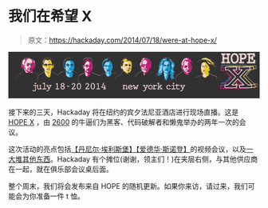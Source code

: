 # 我们在希望 X

> 原文：<https://hackaday.com/2014/07/18/were-at-hope-x/>

![](img/19489e55ccdf501d23e261e046806bb6.png)

接下来的三天，Hackaday 将在纽约的宾夕法尼亚酒店进行现场直播。这是 [HOPE X](http://xxx.xxxxxxxxxxxxxxxxxx.xxx/) ，由 [2600](http://www.2600.com/) 的牛逼们为黑客、代码破解者和懒鬼举办的两年一次的会议。

这次活动的亮点包括[【丹尼尔·埃利斯堡】](http://xxx.xxxxxxxxxxxxxxxxxx.xxx/schedule.html#keynoteadd)[【爱德华·斯诺登】](http://xxx.xxxxxxxxxxxxxxxxxx.xxx/schedule.html#aconversat)的视频会议，以及[一大堆其他东西](http://xxx.xxxxxxxxxxxxxxxxxx.xxx/schedule.html)。Hackaday 有个摊位(谢谢，领主们！)在夹层右侧，与其他供应商在一起，就在俱乐部会议桌后面。

整个周末，我们将会发布来自 HOPE 的随机更新。如果你来访，请过来，我们可能会为你准备一件 t 恤。